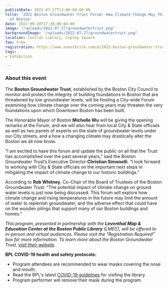 ```yaml
---
publishDate: 2022-07-27T13:00:00-04:00
title: '2022 Boston Groundwater Trust Forum: How Climate Change May Threaten the Foundations
  of Boston'
date: 2022-09-20T17:30:00-04:00
image: "/uploads/2022-07-27/groundwatertrust.png"
backgroundImage: "/uploads/2022-07-27/groundwatertrust.png"
location: Central Library, Copley Square
fee: Free
registration: https://www.eventbrite.com/e/2022-boston-groundwater-trust-forum-tickets-385874770827
tags:
- Exhibition

---
```

### About this event

The **Boston Groundwater Trust**, established by the Boston City Council to monitor and protect the integrity of building foundations in Boston that are threatened by low groundwater levels, will be hosting a City-wide Forum examining how climate change over the coming years may threaten the very foundations upon which Downtown Boston has been built.

The Honorable Mayor of Boston **Michelle Wu** will be giving the opening remarks at the Forum, and we will also hear from local City & State officials as well as two panels of experts on the state of groundwater levels under our City streets, and a how a changing climate may drastically alter the Boston we all now know.  
  
“I am excited to have this forum and update the public on all that the Trust has accomplished over the past several years,” said the Boston Groundwater Trust’s Executive Director **Christian Simonelli**. “I look forward to working with City & State officials on the important next steps in mitigating the impact of climate change to our historic buildings.”

According to **Rob Whitney**, Co-Chair of the Board of Trustees of the Boston Groundwater Trust: “The potential impact of climate change on ground water levels is just now being discussed. This forum will explore how climate change and rising temperatures in the future may limit the amount of water to replenish groundwater, and the adverse effect that could have on the wooden pilings that support many of our Boston buildings and homes.”

_This program, presented in partnership with the **Leventhal Map & Education Center at the Boston Public Library** (LMEC), will be offered to in-person and virtual audiences. Please visit the "Registration Required" box for more information. To learn more about the Boston Groundwater Trust,_ [_visit their website_](https://www.bostongroundwater.org/)_._ 

**BPL COVID-19 health and safety protocols:**

* Program attendees are recommended to wear masks covering the nose and mouth.
* Read the BPL's latest [COVID-19 guidelines](https://www.bpl.org/faq/covid-19/) for visiting the library.
* Program performer will remove their mask during the program.